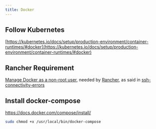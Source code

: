 ```yaml
---
title: Docker
---
```


## Follow Kubernetes 
[https://kubernetes.io/docs/setup/production-environment/container-runtimes/#docker](https://kubernetes.io/docs/setup/production-environment/container-runtimes/#docker)

## Rancher Requirement
[Manage Docker as a non-root user](https://docs.docker.com/install/linux/linux-postinstall/#manage-docker-as-a-non-root-user), needed by [Rancher][], as said in [ssh-connectivity-errors](https://rancher.com/docs/rke/latest/en/troubleshooting/ssh-connectivity-errors/)

## Install docker-compose
https://docs.docker.com/compose/install/

```bash
sudo chmod +x /usr/local/bin/docker-compose
```

[Rancher]: https://rancher.com/